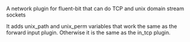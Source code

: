 A network plugin for fluent-bit that can do TCP and unix domain stream sockets

It adds unix_path and unix_perm variables that work the same as the forward
input plugin.  Otherwise it is the same as the in_tcp plugin.
